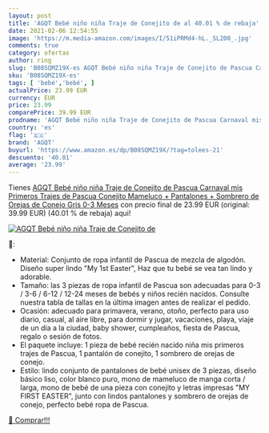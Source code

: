 ```yaml
---
layout: post
title: 'AGQT Bebé niño niña Traje de Conejito de al 40.01 % de rebaja'
date: 2021-02-06 12:54:55
image: 'https://m.media-amazon.com/images/I/51iPRMd4-hL._SL200_.jpg'
comments: true
category: ofertas
author: ring
slug: 'B08SQMZ19X-es AGQT Bebé niño niña Traje de Conejito de Pascua Carnaval...'
sku: 'B08SQMZ19X-es'
tags: [ 'bebé','bebé', ]
actualPrice: 23.99 EUR
currency: EUR
price: 23.99
comparePrice: 39.99 EUR
prodname: 'AGQT Bebé niño niña Traje de Conejito de Pascua Carnaval mis Primeros Trajes de Pascua Conejito Mameluco + Pantalones + Sombrero de Orejas de Conejo Gris 0-3 Meses'
country: 'es'
flag: '🇪🇸'
brand: 'AGQT'
buyurl: 'https://www.amazon.es/dp/B08SQMZ19X/?tag=tolees-21'
descuento: '40.01'
average: '23.99'
---
```


Tienes [AGQT Bebé niño niña Traje de Conejito de Pascua Carnaval mis Primeros Trajes de Pascua Conejito Mameluco + Pantalones + Sombrero de Orejas de Conejo Gris 0-3 Meses](https://www.amazon.es/dp/B08SQMZ19X/?tag=tolees-21) con precio final de  23.99 EUR (original: 39.99 EUR) (40.01 %  de rebaja) aqui!

[![AGQT Bebé niño niña Traje de Conejito de](https://m.media-amazon.com/images/I/51iPRMd4-hL._SL200_.jpg)](https://www.amazon.es/dp/B08SQMZ19X/?tag=tolees-21)

🔎:

- Material: Conjunto de ropa infantil de Pascua de mezcla de algodón. Diseño super lindo "My 1st Easter", Haz que tu bebé se vea tan lindo y adorable.
- Tamaño: las 3 piezas de ropa infantil de Pascua son adecuadas para 0-3 / 3-6 / 6-12 / 12-24 meses de bebés y niños recién nacidos. Consulte nuestra tabla de tallas en la última imagen antes de realizar el pedido.
- Ocasión: adecuado para primavera, verano, otoño, perfecto para uso diario, casual, al aire libre, para dormir y jugar, vacaciones, playa, viaje de un día a la ciudad, baby shower, cumpleaños, fiesta de Pascua, regalo o sesión de fotos.
- El paquete incluye: 1 pieza de bebé recién nacido niña mis primeros trajes de Pascua, 1 pantalón de conejito, 1 sombrero de orejas de conejo.
- Estilo: lindo conjunto de pantalones de bebé unisex de 3 piezas, diseño básico liso, color blanco puro, mono de mameluco de manga corta / larga, mono de bebé de una pieza con conejito y letras impresas "MY FIRST EASTER", junto con lindos pantalones y sombrero de orejas de conejo, perfecto bebé ropa de Pascua.

[🛒 Comprar!!!](https://www.amazon.es/dp/B08SQMZ19X/?tag=tolees-21)
